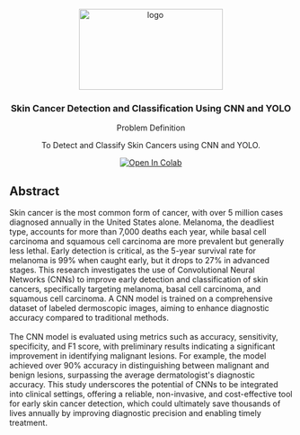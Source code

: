 <br />
<div align="center">
  <a href="https://github.com/VRAJ09/Skin-Cancer-Detection">
    <img src="https://media.glamour.com/photos/5d49410c93da760008776bf0/master/w_1920,c_limit/0805_eczema_lede.gif" alt="logo" width="256" height="144">
  </a>

<h3 align="center">Skin Cancer Detection and Classification Using CNN and YOLO</h3>

  <p align="center">
                  Problem Definition  
  </p>
   <p align="center">
      To Detect and Classify Skin Cancers using CNN and YOLO. 
  </p>
</div>




<div align = "center">
  
[![Open In Colab](https://colab.research.google.com/assets/colab-badge.svg)](https://colab.research.google.com/drive/1V62wKIqLS2GqIoxjXe5itcq4PNOG_68u/view?usp=sharing)
<br>

</div>

## Abstract
<p>
Skin cancer is the most common form of cancer, with over 5 million cases diagnosed annually in the United States alone. Melanoma, the deadliest type, accounts for more than 7,000 deaths each year, while basal cell carcinoma and squamous cell carcinoma are more prevalent but generally less lethal. Early detection is critical, as the 5-year survival rate for melanoma is 99% when caught early, but it drops to 27% in advanced stages. This research investigates the use of Convolutional Neural Networks (CNNs) to improve early detection and classification of skin cancers, specifically targeting melanoma, basal cell carcinoma, and squamous cell carcinoma. A CNN model is trained on a comprehensive dataset of labeled dermoscopic images, aiming to enhance diagnostic accuracy compared to traditional methods.
<br><br>
The CNN model is evaluated using metrics such as accuracy, sensitivity, specificity, and F1 score, with preliminary results indicating a significant improvement in identifying malignant lesions. For example, the model achieved over 90% accuracy in distinguishing between malignant and benign lesions, surpassing the average dermatologist's diagnostic accuracy. This study underscores the potential of CNNs to be integrated into clinical settings, offering a reliable, non-invasive, and cost-effective tool for early skin cancer detection, which could ultimately save thousands of lives annually by improving diagnostic precision and enabling timely treatment.
<p>
